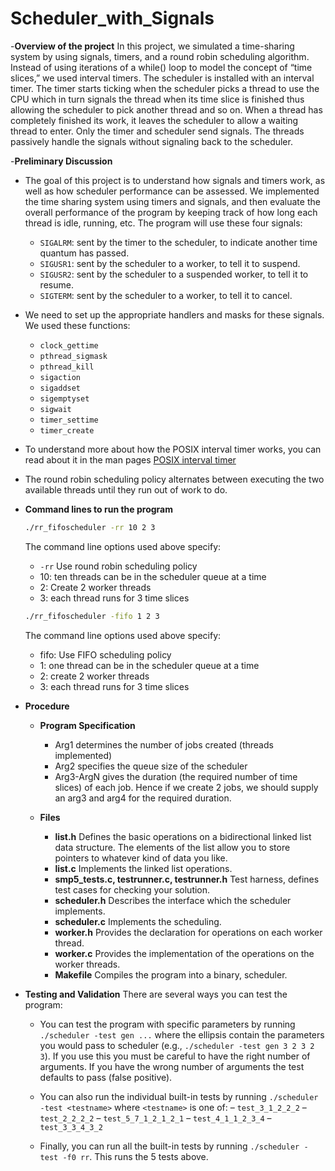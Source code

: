 # Scheduler_with_Signals

-**Overview of the project**
In this project, we simulated a time-sharing system by using signals, timers, and a round robin scheduling algorithm. Instead of using iterations of a while() loop to model the concept of “time slices,” we used interval timers. The scheduler is installed with an interval timer. The timer starts ticking when the scheduler picks a thread to use the CPU which in turn signals the thread when its time slice is finished thus allowing the scheduler to pick another thread and so on. When a thread has completely finished its work, it leaves the scheduler to allow a waiting thread to enter. Only the timer and scheduler send signals. The threads passively handle the signals without signaling back to the scheduler.

-**Preliminary Discussion**
- The goal of this project is to understand how signals and timers work, as well as how scheduler performance can be assessed. We implemented the time sharing system using timers and signals, and then evaluate the overall performance of the program by keeping track of how long each thread is idle, running, etc.
The program will use these four signals:
  - `SIGALRM`: sent by the timer to the scheduler, to indicate another time quantum has passed.
  - `SIGUSR1`: sent by the scheduler to a worker, to tell it to suspend.
  - `SIGUSR2`: sent by the scheduler to a suspended worker, to tell it to resume.
  - `SIGTERM`: sent by the scheduler to a worker, to tell it to cancel.
- We need to set up the appropriate handlers and masks for these signals. We used these functions:
  - `clock_gettime`
  - `pthread_sigmask`
  - `pthread_kill`
  - `sigaction`
  - `sigaddset`
  - `sigemptyset`
  - `sigwait`
  - `timer_settime`
  - `timer_create`

- To understand more about how the POSIX interval timer works, you can read about it in the man pages
  [POSIX interval timer](http://man7.org/linux/man-pages/man2/timer_create.2.html)

- The round robin scheduling policy alternates between executing the two available threads until they run out of work to do.

- **Command lines to run the program**
  ```sh
  ./rr_fifoscheduler -rr 10 2 3
  ```
  The command line options used above specify:
  - `-rr` Use round robin scheduling policy
  - 10: ten threads can be in the scheduler queue at a time
  - 2: Create 2 worker threads
  - 3: each thread runs for 3 time slices

  ```sh
  ./rr_fifoscheduler -fifo 1 2 3
  ```
  The command line options used above specify:
  - fifo: Use FIFO scheduling policy
  - 1: one thread can be in the scheduler queue at a time
  - 2: create 2 worker threads
  - 3: each thread runs for 3 time slices
 
- **Procedure**
  - **Program Specification**
    - Arg1 determines the number of jobs created (threads implemented)
    - Arg2 specifies the queue size of the scheduler
    - Arg3-ArgN gives the duration (the required number of time slices) of each job. Hence if we create 2 jobs, we should supply an arg3 and arg4 for the required duration.
   
  - **Files**
    - **list.h** Defines the basic operations on a bidirectional linked list data structure. The elements of the list allow you to store pointers to whatever kind of data you like.
    - **list.c** Implements the linked list operations.
    - **smp5_tests.c, testrunner.c, testrunner.h** Test harness, defines test cases for checking your solution.
    - **scheduler.h** Describes the interface which the scheduler implements.
    - **scheduler.c** Implements the scheduling.
    - **worker.h** Provides the declaration for operations on each worker thread.
    - **worker.c** Provides the implementation of the operations on the worker threads.
    - **Makefile** Compiles the program into a binary, scheduler.
   
- **Testing and Validation**
  There are several ways you can test the program:
  - You can test the program with specific parameters by running `./scheduler -test gen ...` where the ellipsis contain the parameters you would pass to scheduler (e.g., `./scheduler -test gen 3 2 3 2 3`). If you use this you must be careful to have the right number of arguments. If you have the wrong number of arguments the test defaults to pass (false positive).
  - You can also run the individual built-in tests by running `./scheduler -test <testname>` where `<testname>` is one of:
    – `test_3_1_2_2_2`
    – `test_2_2_2_2`
    – `test_5_7_1_2_1_2_1`
    – `test_4_1_1_2_3_4`
    – `test_3_3_4_3_2`

  - Finally, you can run all the built-in tests by running `./scheduler -test -f0 rr`. This runs the 5 tests above.
